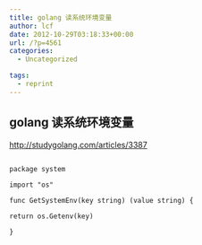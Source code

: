 ```yaml
---
title: golang 读系统环境变量
author: lcf
date: 2012-10-29T03:18:33+00:00
url: /?p=4561
categories:
  - Uncategorized

tags:
  - reprint
---
```

## golang 读系统环境变量
http://studygolang.com/articles/3387

```golang
  
package system

import "os"

func GetSystemEnv(key string) (value string) {
      
return os.Getenv(key)
  
}
  
```